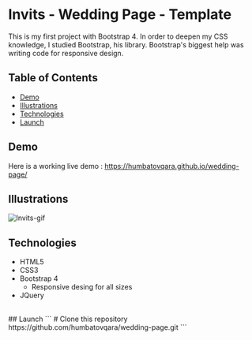 # Invits - Wedding Page - Template
This is my first project with Bootstrap 4. In order to deepen my CSS knowledge, I studied Bootstrap, his library. Bootstrap's biggest help was writing code for responsive design. <br />

## Table of Contents
- [Demo](#demo)
- [Illustrations](#illustrations)
- [Technologies](#technologies)
- [Launch](#launch)

## Demo
Here is a working live demo : https://humbatovqara.github.io/wedding-page/

## Illustrations
![Invits-gif](https://user-images.githubusercontent.com/60696274/136705632-2e7b2e9f-bf64-41a0-84f9-73b81da36779.gif)
<br />

## Technologies
- HTML5
- CSS3
- Bootstrap 4
  - Responsive desing for all sizes
- JQuery
<br />
## Launch
```
# Clone this repository
https://github.com/humbatovqara/wedding-page.git
```
